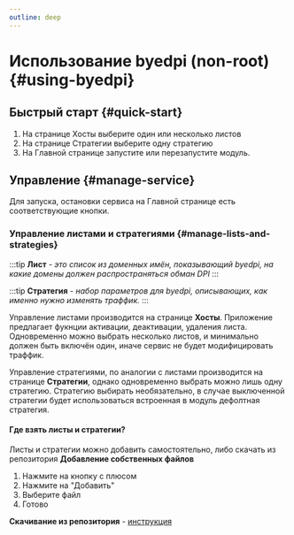 ```yaml
---
outline: deep
---
```


# Использование byedpi (non-root) {#using-byedpi}

## Быстрый старт {#quick-start}
1. На странице Хосты выберите один или несколько листов
2. На странице Стратегии выберите одну стратегию
3. На Главной странице запустите или перезапустите модуль.

## Управление {#manage-service}

Для запуска, остановки сервиса на Главной странице есть соответствующие кнопки.

### Управление листами и стратегиями {#manage-lists-and-strategies}

:::tip
**Лист** - *это список из доменных имён, показывающий byedpi, на какие домены должен распространяться обман DPI*
:::

:::tip
**Стратегия** - *набор параметров для byedpi, описывающих, как именно нужно изменять траффик.*
:::

Управление листами производится на странице **Хосты**. Приложение предлагает фукнции активации, деактивации, удаления листа. Одновременно можно выбрать несколько листов, и минимально должен быть включён один, иначе сервис не будет модифицировать траффик.

Управление стратегиями, по аналогии с листами производится на странице **Стратегии**, однако одновременно выбрать можно лишь одну стратегию. Стратегию выбирать необязательно, в случае выключенной стратегии будет использоваться встроенная в модуль дефолтная стратегия.

#### Где взять листы и стратегии?
Листы и стратегии можно добавить самостоятельно, либо скачать из репозитория
**Добавление собственных файлов**
1. Нажмите на кнопку с плюсом
2. Нажмите на "Добавить"
3. Выберите файл
4. Готово


**Скачивание из репозитория** - [инструкция](repo.md)